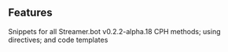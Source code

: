 ## Features

Snippets for all Streamer.bot v0.2.2-alpha.18 CPH methods; using directives; and code templates
